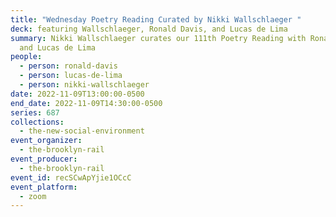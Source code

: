 ```yaml
---
title: "Wednesday Poetry Reading Curated by Nikki Wallschlaeger "
deck: featuring Wallschlaeger, Ronald Davis, and Lucas de Lima
summary: Nikki Wallschlaeger curates our 111th Poetry Reading with Ronald Davis
  and Lucas de Lima
people:
  - person: ronald-davis
  - person: lucas-de-lima
  - person: nikki-wallschlaeger
date: 2022-11-09T13:00:00-0500
end_date: 2022-11-09T14:30:00-0500
series: 687
collections:
  - the-new-social-environment
event_organizer:
  - the-brooklyn-rail
event_producer:
  - the-brooklyn-rail
event_id: recSCwApYjie1OCcC
event_platform:
  - zoom
---
```


